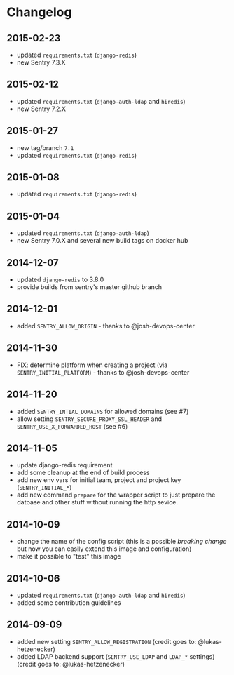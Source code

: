 # Changelog

## 2015-02-23

- updated ``requirements.txt`` (``django-redis``)
- new Sentry 7.3.X

## 2015-02-12

- updated ``requirements.txt`` (``django-auth-ldap`` and ``hiredis``)
- new Sentry 7.2.X

## 2015-01-27

- new tag/branch ``7.1``
- updated ``requirements.txt`` (``django-redis``)

## 2015-01-08

- updated ``requirements.txt`` (``django-redis``)

## 2015-01-04

- updated ``requirements.txt`` (``django-auth-ldap``)
- new Sentry 7.0.X and several new build tags on docker hub

## 2014-12-07

- updated ``django-redis`` to 3.8.0
- provide builds from sentry's master github branch

## 2014-12-01

- added ``SENTRY_ALLOW_ORIGIN`` - thanks to @josh-devops-center

## 2014-11-30

- FIX: determine platform when creating a project (via ``SENTRY_INITIAL_PLATFORM``) - thanks to @josh-devops-center

## 2014-11-20

- added ``SENTRY_INTIAL_DOMAINS`` for allowed domains (see #7)
- allow setting ``SENTRY_SECURE_PROXY_SSL_HEADER`` and ``SENTRY_USE_X_FORWARDED_HOST`` (see #6)

## 2014-11-05

- update django-redis requirement
- add some cleanup at the end of build process
- add new env vars for initial team, project and project key (``SENTRY_INITIAL_*``)
- add new command ``prepare`` for the wrapper script to just prepare the datbase
  and other stuff without running the http sevice.

## 2014-10-09

- change the name of the config script (this is a possible *breaking change*
  but now you can easily extend this image and configuration)
- make it possible to "test" this image

## 2014-10-06

- updated ``requirements.txt`` (``django-auth-ldap`` and ``hiredis``)
- added some contribution guidelines

## 2014-09-09

- added new setting ``SENTRY_ALLOW_REGISTRATION`` (credit goes to: @lukas-hetzenecker)
- added LDAP backend support (``SENTRY_USE_LDAP`` and ``LDAP_*`` settings)
  (credit goes to: @lukas-hetzenecker)

